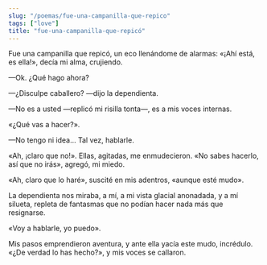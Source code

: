 ```yaml
---
slug: "/poemas/fue-una-campanilla-que-repico"
tags: ["love"]
title: "fue-una-campanilla-que-repicó"
---
```

Fue una campanilla que repicó, un eco llenándome de alarmas: «¡Ahí está, es ella!», decía mi alma, crujiendo.

 

—Ok. ¿Qué hago ahora?

—¿Disculpe caballero? —dijo la dependienta.

—No es a usted —replicó mi risilla tonta—, es a mis voces internas.

«¿Qué vas a hacer?».

—No tengo ni idea... Tal vez, hablarle.

«Ah, ¡claro que no!». Ellas, agitadas, me enmudecieron. «No sabes hacerlo, así que no irás», agregó, mi miedo.

«Ah, claro que lo haré», suscité en mis adentros, «aunque esté mudo».

 

La dependienta nos miraba, a mí, a mi vista glacial anonadada, y a mí silueta, repleta de fantasmas que no podían hacer nada más que resignarse.

 

«Voy a hablarle, yo puedo».

 

Mis pasos emprendieron aventura, y ante ella yacía este mudo, incrédulo. «¿De verdad lo has hecho?», y mis voces se callaron.